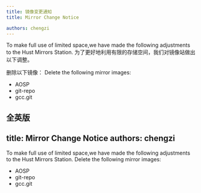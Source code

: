 ```yaml
---
title: 镜像变更通知
title: Mirror Change Notice

authors: chengzi
---
```


To make full use of limited space,we have made the following adjustments to the Hust Mirrors Station.
为了更好地利用有限的存储空间，我们对镜像站做出以下调整。

删除以下镜像：
Delete the following mirror images:

- AOSP
- git-repo
- gcc.git



全英版
---
title: Mirror Change Notice
authors: chengzi
---
To make full use of limited space,we have made the following adjustments to the Hust Mirrors Station.
Delete the following mirror images:

- AOSP
- git-repo
- gcc.git
